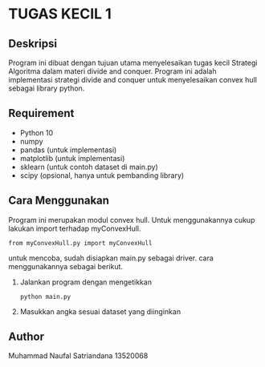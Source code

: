 # TUGAS KECIL 1

## Deskripsi
Program ini dibuat dengan tujuan utama menyelesaikan tugas kecil Strategi Algoritma dalam materi divide and conquer. Program ini adalah implementasi strategi divide and conquer untuk menyelesaikan convex hull sebagai library python.

## Requirement
* Python 10
* numpy
* pandas (untuk implementasi)
* matplotlib (untuk implementasi)
* sklearn (untuk contoh dataset di main.py)
* scipy (opsional, hanya untuk pembanding library)

## Cara Menggunakan
Program ini merupakan modul convex hull. Untuk menggunakannya cukup lakukan import terhadap myConvexHull.
```
from myConvexHull.py import myConvexHull
```
untuk mencoba, sudah disiapkan main.py sebagai driver. cara menggunakannya sebagai berikut.
1. Jalankan program dengan mengetikkan
    ```
    python main.py
    ```
2. Masukkan angka sesuai dataset yang diinginkan

## Author
Muhammad Naufal Satriandana 13520068